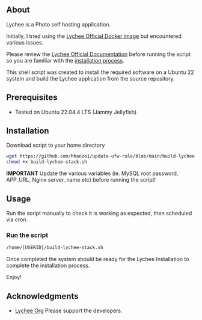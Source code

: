 ## About
Lychee is a Photo self hosting application.

Initially, I tried using the [Lychee Official Docker image](https://github.com/LycheeOrg/Lychee-Docker) but encountered various issues.

Please review the [Lychee Official Documentation](https://lycheeorg.github.io/docs/) before running the script so you are familiar with the [installation process](https://lycheeorg.github.io/docs/#installation).

This shell script was created to install the required software on a Ubuntu 22 system and build the Lychee application from the source repository.
## Prerequisites
*  Tested on Ubuntu 22.04.4 LTS (Jammy Jellyfish)
## Installation
Download script to your home directory
```bash
wget https://github.com/hhanzo1/update-ufw-rule/blob/main/build-lychee-stack.sh
chmod +x build-lychee-stack.sh
```

**IMPORTANT**
Update the various variables (ie. MySQL root password, APP_URL, Nginx server_name etc) before running the script!
## Usage
Run the script manually to check it is working as expected, then scheduled via cron.
### Run the script
```bash
/home/[USERID]/build-lychee-stack.sh
```

Once completed the system should be ready for the Lychee Installation to complete the installation process.

Enjoy!
## Acknowledgments
* [Lychee Org](https://lycheeorg.github.io/) Please support the developers.

